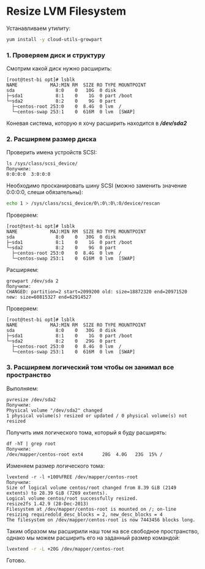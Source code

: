 # Resize LVM Filesystem

Устанавливаем утилиту:
``` bash
yum install -y cloud-utils-growpart
```

### 1. Проверяем диск и структуру

Смотрим какой диск нужно расширить:
```
[root@test-bi opt]# lsblk
NAME            MAJ:MIN RM  SIZE RO TYPE MOUNTPOINT
sda               8:0    0   10G  0 disk
├─sda1            8:1    0    1G  0 part /boot
└─sda2            8:2    0    9G  0 part
  ├─centos-root 253:0    0  8.4G  0 lvm  /
  └─centos-swap 253:1    0  616M  0 lvm  [SWAP]
```

Коневая система, которую я хочу расширить находится в _**/dev/sda2**_

### 2. Расширяем размер диска

Проверить имена устройств SCSI:
```
ls /sys/class/scsi_device/
Получили:
0:0:0:0  3:0:0:0
```

Необходимо просканировать шину SCSI (можно заменить значение 0:0:0:0, слеши обязательны):
``` bash
echo 1 > /sys/class/scsi_device/0\:0\:0\:0/device/rescan 
```

Проверяем:
```
[root@test-bi opt]# lsblk
NAME            MAJ:MIN RM  SIZE RO TYPE MOUNTPOINT
sda               8:0    0   30G  0 disk
├─sda1            8:1    0    1G  0 part /boot
└─sda2            8:2    0    9G  0 part
  ├─centos-root 253:0    0  8.4G  0 lvm  /
  └─centos-swap 253:1    0  616M  0 lvm  [SWAP]
```

Расширяем:
```
growpart /dev/sda 2
Получили:
CHANGED: partition=2 start=2099200 old: size=18872320 end=20971520 new: size=60815327 end=62914527
```

Проверяем:
```
[root@test-bi opt]# lsblk
NAME            MAJ:MIN RM  SIZE RO TYPE MOUNTPOINT
sda               8:0    0   30G  0 disk
├─sda1            8:1    0    1G  0 part /boot
└─sda2            8:2    0   29G  0 part
  ├─centos-root 253:0    0  8.4G  0 lvm  /
  └─centos-swap 253:1    0  616M  0 lvm  [SWAP]
```

### 3. Расширяем логический том чтобы он занимал все пространство

Выполняем:
```
pvresize /dev/sda2
Получили:
Physical volume "/dev/sda2" changed
1 physical volume(s) resized or updated / 0 physical volume(s) not resized
```

Получить имя логического тома, который я буду расширять:
```
df -hT | grep root
Получили:
/dev/mapper/centos-root ext4       28G  4.0G   23G  15% /
```

Изменяем размер логического тома:
```
lvextend -r -l +100%FREE /dev/mapper/centos-root
Получили:
Size of logical volume centos/root changed from 8.39 GiB (2149 extents) to 28.39 GiB (7269 extents).
Logical volume centos/root successfully resized.
resize2fs 1.42.9 (28-Dec-2013)
Filesystem at /dev/mapper/centos-root is mounted on /; on-line resizing requiredold_desc_blocks = 2, new_desc_blocks = 4
The filesystem on /dev/mapper/centos-root is now 7443456 blocks long.
```

Таким образом мы расширили наш том на все свободное пространство, однако мы можем расширить его на заданный размер командой:

``` bash
lvextend -r -L +20G /dev/mapper/centos-root
```

Готово.